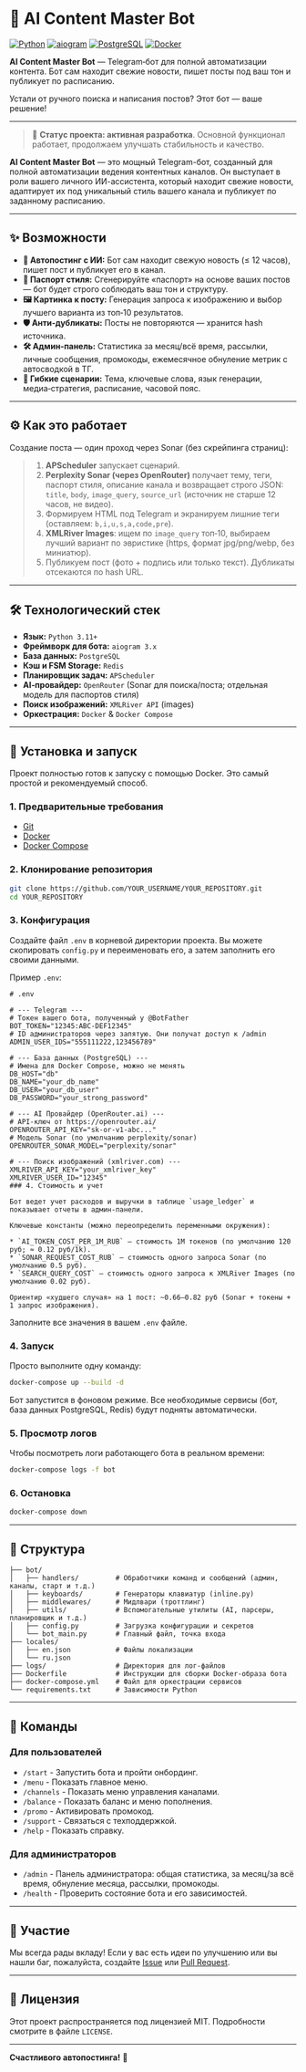 # 🤖 AI Content Master Bot

[![Python](https://img.shields.io/badge/Python-3.11+-blue?style=for-the-badge&logo=python)](https://www.python.org/)
[![aiogram](https://img.shields.io/badge/aiogram-3.x-blue?style=for-the-badge)](https://github.com/aiogram/aiogram)
[![PostgreSQL](https://img.shields.io/badge/PostgreSQL-15-blue?style=for-the-badge&logo=postgresql)](https://www.postgresql.org/)
[![Docker](https://img.shields.io/badge/Docker-Ready-blue?style=for-the-badge&logo=docker)](https://www.docker.com/)

**AI Content Master Bot** — Telegram‑бот для полной автоматизации контента. Бот сам находит свежие новости, пишет посты под ваш тон и публикует по расписанию.

Устали от ручного поиска и написания постов? Этот бот — ваше решение!

---

> 🚧 **Статус проекта: активная разработка**. Основной функционал работает, продолжаем улучшать стабильность и качество.

**AI Content Master Bot** — это мощный Telegram-бот, созданный для полной автоматизации ведения контентных каналов. Он выступает в роли вашего личного ИИ-ассистента, который находит свежие новости, адаптирует их под уникальный стиль вашего канала и публикует по заданному расписанию.

---

## ✨ Возможности

* **🚀 Автопостинг с ИИ:** Бот сам находит свежую новость (≤ 12 часов), пишет пост и публикует его в канал.
* **🎨 Паспорт стиля:** Сгенерируйте «паспорт» на основе ваших постов — бот будет строго соблюдать ваш тон и структуру.
* **🖼️ Картинка к посту:** Генерация запроса к изображению и выбор лучшего варианта из топ‑10 результатов.
* **🛡️ Анти‑дубликаты:** Посты не повторяются — хранится hash источника.
* **🛠️ Админ‑панель:** Статистика за месяц/всё время, рассылки, личные сообщения, промокоды, ежемесячное обнуление метрик с автосводкой в ТГ.
* **🧩 Гибкие сценарии:** Тема, ключевые слова, язык генерации, медиа‑стратегия, расписание, часовой пояс.

---

## ⚙️ Как это работает

Создание поста — один проход через Sonar (без скрейпинга страниц):

> 1) **APScheduler** запускает сценарий.
> 2) **Perplexity Sonar (через OpenRouter)** получает тему, теги, паспорт стиля, описание канала и возвращает строго JSON: `title`, `body`, `image_query`, `source_url` (источник не старше 12 часов, не видео).
> 3) Формируем HTML под Telegram и экранируем лишние теги (оставляем: `b,i,u,s,a,code,pre`).
> 4) **XMLRiver Images**: ищем по `image_query` топ‑10, выбираем лучший вариант по эвристике (https, формат jpg/png/webp, без миниатюр).
> 5) Публикуем пост (фото + подпись или только текст). Дубликаты отсекаются по hash URL.

---

## 🛠️ Технологический стек

*   **Язык:** `Python 3.11+`
*   **Фреймворк для бота:** `aiogram 3.x`
*   **База данных:** `PostgreSQL`
*   **Кэш и FSM Storage:** `Redis`
*   **Планировщик задач:** `APScheduler`
* **AI‑провайдер:** `OpenRouter` (Sonar для поиска/поста; отдельная модель для паспортов стиля)
* **Поиск изображений:** `XMLRiver API` (images)
*   **Оркестрация:** `Docker` & `Docker Compose`

---

## 🚀 Установка и запуск

Проект полностью готов к запуску с помощью Docker. Это самый простой и рекомендуемый способ.

### 1. Предварительные требования

*   [Git](https://git-scm.com/downloads)
*   [Docker](https://www.docker.com/products/docker-desktop/)
*   [Docker Compose](https://docs.docker.com/compose/install/)

### 2. Клонирование репозитория

```bash
git clone https://github.com/YOUR_USERNAME/YOUR_REPOSITORY.git
cd YOUR_REPOSITORY
```

### 3. Конфигурация

Создайте файл `.env` в корневой директории проекта. Вы можете скопировать `config.py` и переименовать его, а затем заполнить его своими данными.

Пример `.env`:

```dotenv
# .env

# --- Telegram ---
# Токен вашего бота, полученный у @BotFather
BOT_TOKEN="12345:ABC-DEF12345"
# ID администраторов через запятую. Они получат доступ к /admin
ADMIN_USER_IDS="555111222,123456789"

# --- База данных (PostgreSQL) ---
# Имена для Docker Compose, можно не менять
DB_HOST="db"
DB_NAME="your_db_name"
DB_USER="your_db_user"
DB_PASSWORD="your_strong_password"

# --- AI Провайдер (OpenRouter.ai) ---
# API‑ключ от https://openrouter.ai/
OPENROUTER_API_KEY="sk-or-v1-abc..."
# Модель Sonar (по умолчанию perplexity/sonar)
OPENROUTER_SONAR_MODEL="perplexity/sonar"

# --- Поиск изображений (xmlriver.com) ---
XMLRIVER_API_KEY="your_xmlriver_key"
XMLRIVER_USER_ID="12345"
### 4. Стоимость и учет

Бот ведет учет расходов и выручки в таблице `usage_ledger` и показывает отчеты в админ‑панели.

Ключевые константы (можно переопределить переменными окружения):

* `AI_TOKEN_COST_PER_1M_RUB` — стоимость 1M токенов (по умолчанию 120 руб; ≈ 0.12 руб/1k).
* `SONAR_REQUEST_COST_RUB` — стоимость одного запроса Sonar (по умолчанию 0.5 руб).
* `SEARCH_QUERY_COST` — стоимость одного запроса к XMLRiver Images (по умолчанию 0.02 руб).

Ориентир «худшего случая» на 1 пост: ~0.66–0.82 руб (Sonar + токены + 1 запрос изображения).

```
Заполните все значения в вашем `.env` файле.

### 4. Запуск

Просто выполните одну команду:

```bash
docker-compose up --build -d
```
Бот запустится в фоновом режиме. Все необходимые сервисы (бот, база данных PostgreSQL, Redis) будут подняты автоматически.

### 5. Просмотр логов

Чтобы посмотреть логи работающего бота в реальном времени:

```bash
docker-compose logs -f bot
```

### 6. Остановка

```bash
docker-compose down
```

---

## 📁 Структура

```Tree
├── bot/
│   ├── handlers/         # Обработчики команд и сообщений (админ, каналы, старт и т.д.)
│   ├── keyboards/        # Генераторы клавиатур (inline.py)
│   ├── middlewares/      # Мидлвари (троттлинг)
│   ├── utils/            # Вспомогательные утилиты (AI, парсеры, планировщик и т.д.)
│   ├── config.py         # Загрузка конфигурации и секретов
│   └── bot_main.py       # Главный файл, точка входа
├── locales/
│   ├── en.json           # Файлы локализации
│   └── ru.json
├── logs/                 # Директория для лог-файлов
├── Dockerfile            # Инструкции для сборки Docker-образа бота
├── docker-compose.yml    # Файл для оркестрации сервисов
└── requirements.txt      # Зависимости Python
```

---

## 💬 Команды

### Для пользователей

*   `/start` - Запустить бота и пройти онбординг.
*   `/menu` - Показать главное меню.
*   `/channels` - Показать меню управления каналами.
*   `/balance` - Показать баланс и меню пополнения.
*   `/promo` - Активировать промокод.
*   `/support` - Связаться с техподдержкой.
*   `/help` - Показать справку.

### Для администраторов

*   `/admin` - Панель администратора: общая статистика, за месяц/за всё время, обнуление месяца, рассылки, промокоды.
*   `/health` - Проверить состояние бота и его зависимостей.

---

## 🤝 Участие

Мы всегда рады вкладу! Если у вас есть идеи по улучшению или вы нашли баг, пожалуйста, создайте [Issue](https://github.com/YOUR_USERNAME/YOUR_REPOSITORY/issues) или [Pull Request](https://github.com/YOUR_USERNAME/YOUR_REPOSITORY/pulls).

---

## 📜 Лицензия

Этот проект распространяется под лицензией MIT. Подробности смотрите в файле `LICENSE`.

---

**Счастливого автопостинга!** 🚀

